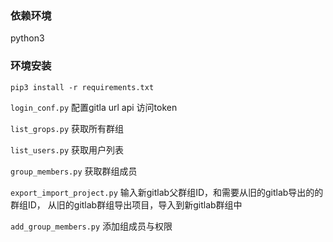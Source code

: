 

### 依赖环境
python3


### 环境安装
```pip3 install -r requirements.txt```


`login_conf.py` 配置gitla url  api 访问token

`list_grops.py`  获取所有群组

`list_users.py` 获取用户列表

`group_members.py` 获取群组成员

`export_import_project.py`  输入新gitlab父群组ID，和需要从旧的gitlab导出的的群组ID， 从旧的gitlab群组导出项目，导入到新gitlab群组中

`add_group_members.py`  添加组成员与权限